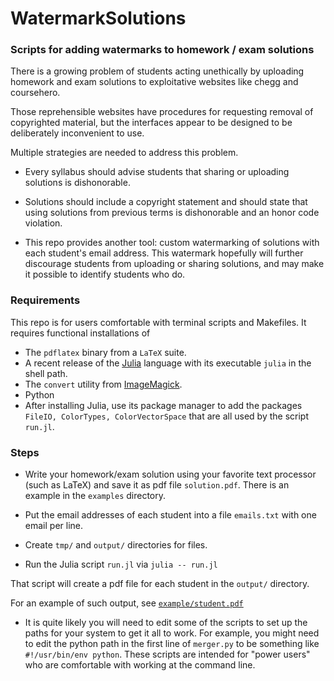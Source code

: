 # WatermarkSolutions

### Scripts for adding watermarks to homework / exam solutions

There is a growing problem
of students acting unethically
by uploading homework and exam solutions
to exploitative websites like chegg and coursehero.

Those reprehensible websites have procedures
for requesting removal of copyrighted material,
but the interfaces appear to be designed
to be deliberately inconvenient to use.

Multiple strategies are needed to address this problem.
* Every syllabus should advise students
that sharing or uploading solutions is dishonorable.
* Solutions should include a copyright statement
and should state that using solutions from previous terms
is dishonorable and an honor code violation.

* This repo provides another tool:
custom watermarking of solutions
with each student's email address.
This watermark hopefully will further discourage students
from uploading or sharing solutions,
and may make it possible to identify students who do.


### Requirements

This repo is for users comfortable with terminal scripts and Makefiles.
It requires functional installations of
* The `pdflatex` binary from a `LaTeX` suite.
* A recent release of the [Julia](julialang.org) language
with its executable `julia` in the shell path.
* The `convert` utility from [ImageMagick](https://imagemagick.org).
* Python
* After installing Julia, use its package manager to add the packages
`FileIO, ColorTypes, ColorVectorSpace`
that are all used by the script `run.jl`.


### Steps

* Write your homework/exam solution using your favorite text processor
(such as LaTeX) and save it as pdf file `solution.pdf`.
There is an example in the `examples` directory.

* Put the email addresses of each student into a file `emails.txt`
with one email per line.

* Create `tmp/` and `output/` directories for files.

* Run the Julia script `run.jl` via `julia -- run.jl`

That script will create a pdf file for each student in the `output/` directory.

For an example of such output, see
[`example/student.pdf`](https://github.com/JeffFessler/WatermarkSolutions/tree/main/example/student.pdf)

* It is quite likely you will need to edit some of the scripts
to set up the paths for your system to get it all to work.
For example, you might need to edit the python path
in the first line of `merger.py`
to be something like
`#!/usr/bin/env python`.
These scripts are intended for "power users"
who are comfortable with working at the command line.
